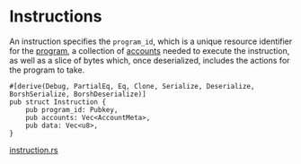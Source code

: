 # Instructions

An instruction specifies the `program_id`, which is a unique resource identifier for the [program], a collection of [accounts] needed to execute the instruction, as well as a slice of bytes which, once deserialized, includes the actions for the program to take.

```rust,ignore
#[derive(Debug, PartialEq, Eq, Clone, Serialize, Deserialize, BorshSerialize, BorshDeserialize)]
pub struct Instruction {
    pub program_id: Pubkey,
    pub accounts: Vec<AccountMeta>,
    pub data: Vec<u8>,
}
```
[instruction.rs]

[program]: ./program.md
[accounts]: ./account.md
[instruction.rs]: https://github.com/Arch-Network/arch-local/blob/main/program/src/instruction.rs

